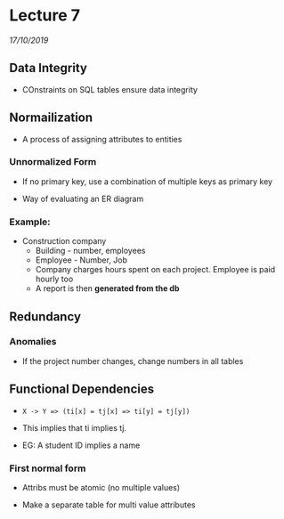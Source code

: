 # Lecture 7
*17/10/2019*

## Data Integrity
- COnstraints on SQL tables ensure data integrity

## Normailization
- A process of assigning attributes to entities

### Unnormalized Form
- If no primary key, use a combination of multiple keys as primary key

- Way of evaluating an ER diagram
### Example:
- Construction company
    - Building - number, employees
    - Employee - Number, Job
    - Company charges hours spent on each project. Employee is paid hourly too
    - A report is then **generated from the db**

## Redundancy
### Anomalies
- If the project number changes, change numbers in all tables

## Functional Dependencies
- `X -> Y => (ti[x] = tj[x] => ti[y] = tj[y])`

- This implies that ti implies tj.

- EG: A student ID implies a name

### First normal form
- Attribs must be atomic (no multiple values)

- Make a separate table for multi value attributes
